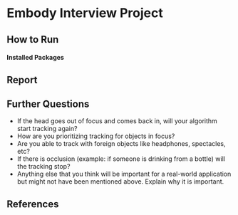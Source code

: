 # Embody Interview Project


## How to Run 
#### Installed Packages

## Report



## Further Questions
- If the head goes out of focus and comes back in, will your algorithm start tracking again?
- How are you prioritizing tracking for objects in focus?
- Are you able to track with foreign objects like headphones, spectacles, etc?
- If there is occlusion (example: if someone is drinking from a bottle) will the tracking stop?
- Anything else that you think will be important for a real-world application but might not
have been mentioned above. Explain why it is important.




## References


